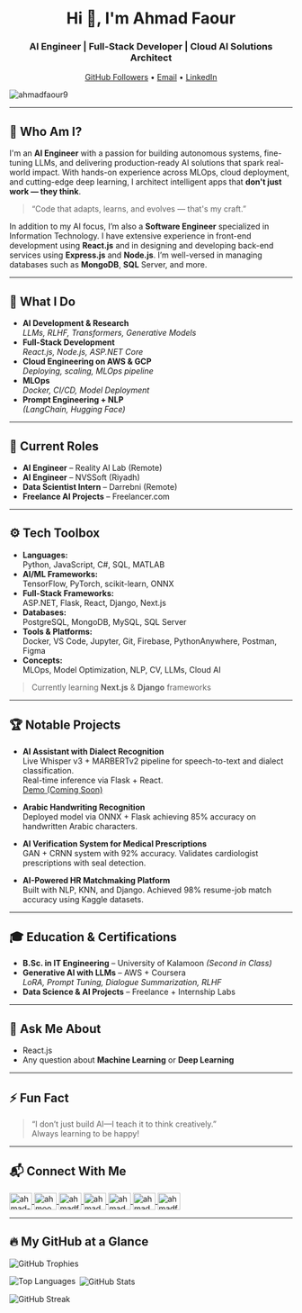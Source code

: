 <h1 align="center">Hi 👋, I'm Ahmad Faour</h1>
<h3 align="center">AI Engineer | Full-Stack Developer | Cloud AI Solutions Architect</h3>

<p align="center">
  <a href="https://github.com/AhmadFaour9?tab=followers">GitHub Followers</a> •
  <a href="mailto:ahmadfaour928@gmail.com">Email</a> •
  <a href="https://www.linkedin.com/in/ahmad-faour-052b20168">LinkedIn</a>
</p>

<p align="left">
  <img src="https://komarev.com/ghpvc/?username=ahmadfaour9&label=Profile%20views&color=0e75b6&style=flat" alt="ahmadfaour9" />
</p>

---

## 🧠 Who Am I?
I'm an **AI Engineer** with a passion for building autonomous systems, fine-tuning LLMs, and delivering production-ready AI solutions that spark real-world impact. With hands-on experience across MLOps, cloud deployment, and cutting-edge deep learning, I architect intelligent apps that **don't just work — they think**.

> “Code that adapts, learns, and evolves — that's my craft.”

In addition to my AI focus, I’m also a **Software Engineer** specialized in Information Technology. I have extensive experience in front-end development using **React.js** and in designing and developing back-end services using **Express.js** and **Node.js**. I’m well-versed in managing databases such as **MongoDB**, **SQL** Server, and more.

---

## 🚀 What I Do
- **AI Development & Research**  
  *LLMs, RLHF, Transformers, Generative Models*
- **Full-Stack Development**  
  *React.js, Node.js, ASP.NET Core*
- **Cloud Engineering on AWS & GCP**  
  *Deploying, scaling, MLOps pipeline*
- **MLOps**  
  *Docker, CI/CD, Model Deployment*
- **Prompt Engineering + NLP**  
  *(LangChain, Hugging Face)*

---

## 💼 Current Roles
- **AI Engineer** – Reality AI Lab (Remote)  
- **AI Engineer** – NVSSoft (Riyadh)  
- **Data Scientist Intern** – Darrebni (Remote)  
- **Freelance AI Projects** – Freelancer.com  

---

## ⚙️ Tech Toolbox
- **Languages:**  
  Python, JavaScript, C#, SQL, MATLAB  
- **AI/ML Frameworks:**  
  TensorFlow, PyTorch, scikit-learn, ONNX  
- **Full-Stack Frameworks:**  
  ASP.NET, Flask, React, Django, Next.js  
- **Databases:**  
  PostgreSQL, MongoDB, MySQL, SQL Server  
- **Tools & Platforms:**  
  Docker, VS Code, Jupyter, Git, Firebase, PythonAnywhere, Postman, Figma  
- **Concepts:**  
  MLOps, Model Optimization, NLP, CV, LLMs, Cloud AI  

> Currently learning **Next.js** & **Django** frameworks

---

## 🏆 Notable Projects
- **AI Assistant with Dialect Recognition**  
  Live Whisper v3 + MARBERTv2 pipeline for speech-to-text and dialect classification.  
  Real-time inference via Flask + React.  
  [Demo (Coming Soon)]()

- **Arabic Handwriting Recognition**  
  Deployed model via ONNX + Flask achieving 85% accuracy on handwritten Arabic characters.

- **AI Verification System for Medical Prescriptions**  
  GAN + CRNN system with 92% accuracy. Validates cardiologist prescriptions with seal detection.

- **AI-Powered HR Matchmaking Platform**  
  Built with NLP, KNN, and Django. Achieved 98% resume-job match accuracy using Kaggle datasets.

---

## 🎓 Education & Certifications
- **B.Sc. in IT Engineering** – University of Kalamoon *(Second in Class)*  
- **Generative AI with LLMs** – AWS + Coursera  
  *LoRA, Prompt Tuning, Dialogue Summarization, RLHF*  
- **Data Science & AI Projects** – Freelance + Internship Labs  

---

## 💬 Ask Me About
- React.js  
- Any question about **Machine Learning** or **Deep Learning**  

---

## ⚡ Fun Fact
> “I don’t just build AI—I teach it to think creatively.”  
> Always learning to be happy!

---

## 📬 Connect With Me
<p align="left">
  <a href="https://linkedin.com/in/ahmad-faour-052b20168" target="blank">
    <img align="center" src="https://raw.githubusercontent.com/rahuldkjain/github-profile-readme-generator/master/src/images/icons/Social/linked-in-alt.svg" alt="ahmad-faour-052b20168" height="30" width="40" />
  </a>
  <a href="https://www.kaggle.com/ahmoodyfaour" target="blank">
    <img align="center" src="https://raw.githubusercontent.com/rahuldkjain/github-profile-readme-generator/master/src/images/icons/Social/kaggle.svg" alt="ahmoody faour" height="30" width="40" />
  </a>
  <a href="https://fb.com/ahmadfaourabusaleh" target="blank">
    <img align="center" src="https://raw.githubusercontent.com/rahuldkjain/github-profile-readme-generator/master/src/images/icons/Social/facebook.svg" alt="ahmadfaourabusaleh" height="30" width="40" />
  </a>
  <a href="https://dribbble.com/ahmad_faour9" target="blank">
    <img align="center" src="https://raw.githubusercontent.com/rahuldkjain/github-profile-readme-generator/master/src/images/icons/Social/dribbble.svg" alt="ahmad_faour9" height="30" width="40" />
  </a>
  <a href="https://www.hackerrank.com/ahmad faour" target="blank">
    <img align="center" src="https://raw.githubusercontent.com/rahuldkjain/github-profile-readme-generator/master/src/images/icons/Social/hackerrank.svg" alt="ahmad faour" height="30" width="40" />
  </a>
  <a href="https://codeforces.com/profile/ahmad_faour" target="blank">
    <img align="center" src="https://raw.githubusercontent.com/rahuldkjain/github-profile-readme-generator/master/src/images/icons/Social/codeforces.svg" alt="ahmad_faour" height="30" width="40" />
  </a>
  <a href="https://www.leetcode.com/ahmadfaour" target="blank">
    <img align="center" src="https://raw.githubusercontent.com/rahuldkjain/github-profile-readme-generator/master/src/images/icons/Social/leet-code.svg" alt="ahmadfaour" height="30" width="40" />
  </a>
</p>

---

## 🔥 My GitHub at a Glance

<p>
  <img align="center" src="https://github-profile-trophy.vercel.app/?username=ahmadfaour9" alt="GitHub Trophies" />
</p>

<p>
  <img align="left" src="https://github-readme-stats.vercel.app/api/top-langs?username=ahmadfaour9&show_icons=true&locale=en&layout=compact" alt="Top Languages" />
</p>

<p>
  &nbsp;<img align="center" src="https://github-readme-stats.vercel.app/api?username=ahmadfaour9&show_icons=true&locale=en" alt="GitHub Stats" />
</p>

<p>
  <img align="center" src="https://github-readme-streak-stats.herokuapp.com/?user=ahmadfaour9&" alt="GitHub Streak" />
</p>
